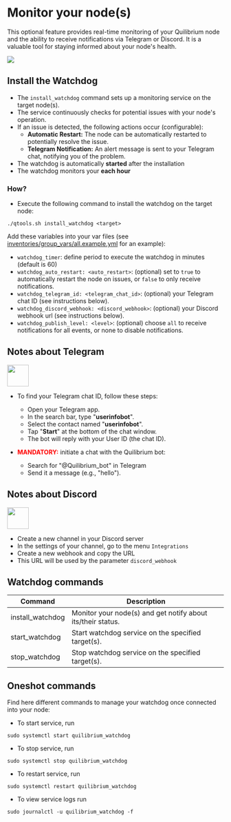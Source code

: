 
# Monitor your node(s)

This optional feature provides real-time monitoring of your Quilibrium node and the ability to receive notifications via Telegram or Discord. It is a valuable tool for staying informed about your node's health.

<img src="https://cdn-blog.adafruit.com/uploads/2013/01/WatchDog.png" />

## Install the Watchdog

* The ```install_watchdog``` command sets up a monitoring service on the target node(s).
* The service continuously checks for potential issues with your node's operation.
* If an issue is detected, the following actions occur (configurable):
  - **Automatic Restart:** The node can be automatically restarted to potentially resolve the issue.
  - **Telegram Notification:** An alert message is sent to your Telegram chat, notifying you of the problem.
* The watchdog is automatically **started** after the installation
* The watchdog monitors your **each hour**

### How?

* Execute the following command to install the watchdog on the target node:
```
./qtools.sh install_watchdog <target>
```
Add these variables into your var files (see [inventories/group_vars/all.example.yml](../inventories/group_vars/all.example.yml) for an example):

* ```watchdog_timer```: define period to execute the watchdog in minutes (default is 60)
* ```watchdog_auto_restart: <auto_restart>```: (optional) set to ```true``` to automatically restart the node on issues, or ```false``` to only receive notifications.
* ```watchdog_telegram_id: <telegram_chat_id>```: (optional) your Telegram chat ID (see instructions below).
* ```watchdog_discord_webhook: <discord_webhook>```: (optional) your Discord webhook url (see instructions below).
* ```watchdog_publish_level: <level>```: (optional) choose ```all``` to receive notifications for all events, or none to disable notifications.

## Notes about Telegram 

<img src="https://upload.wikimedia.org/wikipedia/commons/thumb/8/83/Telegram_2019_Logo.svg/240px-Telegram_2019_Logo.svg.png" width="50"/>

* To find your Telegram chat ID, follow these steps:
  * Open your Telegram app.
  * In the search bar, type "**userinfobot**".
  * Select the contact named "**userinfobot**".
  * Tap "**Start**" at the bottom of the chat window.
  * The bot will reply with your User ID (the chat ID).

* **<span style="color:red">MANDATORY:</span>** initiate a chat with the Quilibrium bot:
  * Search for "@Quilibrium_bot" in Telegram
  * Send it a message (e.g., "hello").

## Notes about Discord 

<img src="https://upload.wikimedia.org/wikipedia/fr/thumb/4/4f/Discord_Logo_sans_texte.svg/213px-Discord_Logo_sans_texte.svg.png" width="50"/>

* Create a new channel in your Discord server
* In the settings of your channel, go to the menu `Integrations`
* Create a new webhook and copy the URL
* This URL will be used by the parameter `discord_webhook`

## Watchdog commands

| Command | Description |
| ---   | --- |
install_watchdog | Monitor your node(s) and get notify about its/their status.
start_watchdog | Start watchdog service on the specified target(s).
stop_watchdog | Stop watchdog service on the specified target(s).

## Oneshot commands

Find here different commands to manage your watchdog once connected into your node:

* To start service, run
```
sudo systemctl start quilibrium_watchdog
```

* To stop service, run
```
sudo systemctl stop quilibrium_watchdog
```

* To restart service, run
```
sudo systemctl restart quilibrium_watchdog
```

* To view service logs run
```
sudo journalctl -u quilibrium_watchdog -f
```